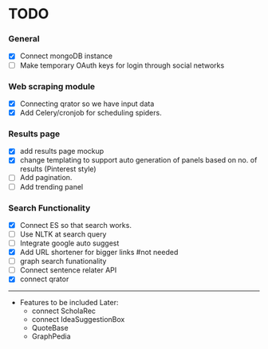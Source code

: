 TODO
====

### General

- [x] Connect mongoDB instance
- [ ] Make temporary OAuth keys for login through social networks

### Web scraping module

- [x] Connecting qrator so we have input data
- [x] Add Celery/cronjob for scheduling spiders.

### Results page

- [x] add results page mockup
- [x] change templating to support auto generation of panels based on no. of results (Pinterest style)
- [ ] Add pagination.
- [ ] Add trending panel

### Search Functionality

- [x] Connect ES so that search works.
- [ ] Use NLTK at search query
- [ ] Integrate google auto suggest
- [x] Add URL shortener for bigger links #not needed
- [ ] graph search funationality
- [ ] Connect sentence relater API
- [x] connect qrator

***

- Features to be included Later:
  - connect ScholaRec
  - connect IdeaSuggestionBox
  - QuoteBase
  - GraphPedia